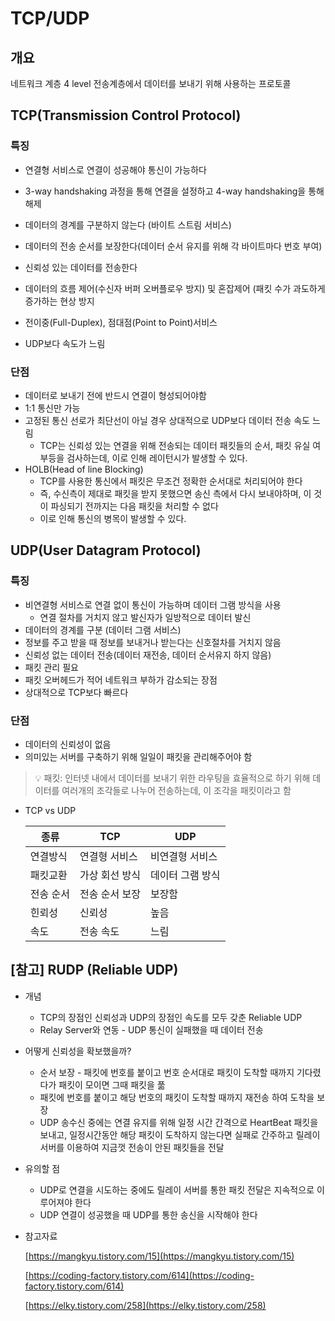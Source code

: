 # TCP/UDP

## 개요

네트워크 계층 4 level  전송계층에서 데이터를 보내기 위해 사용하는 프로토콜

## TCP(Transmission Control Protocol)

### 특징

- 연결형 서비스로 연결이 성공해야 통신이 가능하다
- 3-way handshaking 과정을 통해 연결을 설정하고 4-way handshaking을 통해 해제


- 데이터의 경계를 구분하지 않는다 (바이트 스트림 서비스)
- 데이터의 전송 순서를 보장한다(데이터 순서 유지를 위해 각 바이트마다 번호 부여)
- 신뢰성 있는 데이터를 전송한다
- 데이터의 흐름 제어(수신자 버퍼 오버플로우 방지) 및 혼잡제어 (패킷 수가 과도하게 증가하는 현상 방지
- 전이중(Full-Duplex), 점대점(Point to Point)서비스
- UDP보다 속도가 느림

### 단점

- 데이터로 보내기 전에 반드시 연결이 형성되어야함
- 1:1 통신만 가능
- 고정된 통신 선로가 최단선이 아닐 경우 상대적으로 UDP보다 데이터 전송 속도 느림
    - TCP는 신뢰성 있는 연결을 위해 전송되는 데이터 패킷들의 순서, 패킷 유실 여부등을 검사하는데, 이로 인해 레이턴시가 발생할 수 있다.
- HOLB(Head of line Blocking)
    - TCP를 사용한 통신에서 패킷은 무조건 정확한 순서대로 처리되어야 한다
    - 즉, 수신측이 제대로 패킷을 받지 못했으면 송신 측에서 다시 보내야하며, 이 것이 파싱되기 전까지는 다음 패킷을 처리할 수 없다
    - 이로 인해 통신의 병목이 발생할 수 있다.

## UDP(User Datagram Protocol)

### 특징

- 비연결형 서비스로 연결 없이 통신이 가능하며 데이터 그램 방식을 사용
    - 연결 절차를 거치지 않고 발신자가 일방적으로 데이터 발신
- 데이터의 경계를 구분 (데이터 그램 서비스)
- 정보를 주고 받을 때 정보를 보내거나 받는다는 신호절차를 거치지 않음
- 신뢰성 없는 데이터 전송(데이터 재전송, 데이터 순서유지 하지 않음)
- 패킷 관리 필요
- 패킷 오버헤드가 적어 네트워크 부하가 감소되는 장점
- 상대적으로 TCP보다 빠르다

### 단점

- 데이터의 신뢰성이 없음
- 의미있는 서버를 구축하기 위해 일일이 패킷을 관리해주어야 함


> 💡 패킷: 인터넷 내에서 데이터를 보내기 위한 라우팅을 효율적으로 하기 위해 데이터를 여러개의 조각들로 나누어 전송하는데, 이 조각을 패킷이라고 함



- TCP vs UDP


    | 종류 | TCP | UDP |
    | --- | --- | --- |
    | 연결방식 | 연결형 서비스 | 비연결형 서비스 |
    | 패킷교환 | 가상 회선 방식 | 데이터 그램 방식 |
    | 전송 순서 | 전송 순서 보장 | 보장함 |
    | 힌뢰성 | 신뢰성 | 높음 |
    | 속도 | 전송 속도 | 느림 |

## [참고] RUDP (Reliable UDP)

- 개념
    - TCP의 장점인 신뢰성과 UDP의 장점인 속도를 모두 갖춘 Reliable UDP
    - Relay Server와 연동 - UDP 통신이 실패했을 때 데이터 전송
- 어떻게 신뢰성을 확보했을까?
    - 순서 보장 - 패킷에 번호를 붙이고 번호 순서대로 패킷이 도착할 때까지 기다렸다가 패킷이 모이면 그때 패킷을 풂
    - 패킷에 번호를 붙이고 해당 번호의 패킷이 도착할 때까지 재전송 하여 도착을 보장
    - UDP 송수신 중에는 연결 유지를 위해 일정 시간 간격으로 HeartBeat 패킷을 보내고, 일정시간동안 해당 패킷이 도착하지 않는다면 실패로 간주하고 릴레이 서버를 이용하여 지금껏 전송이 안된 패킷들을 전달
- 유의할 점
    - UDP로 연결을 시도하는 중에도 릴레이 서버를 통한 패킷 전달은 지속적으로 이루어져야 한다
    - UDP 연결이 성공했을 때 UDP를 통한 송신을 시작해야 한다
- 참고자료

  [https://mangkyu.tistory.com/15](https://mangkyu.tistory.com/15)

  [https://coding-factory.tistory.com/614](https://coding-factory.tistory.com/614)

  [https://elky.tistory.com/258](https://elky.tistory.com/258)